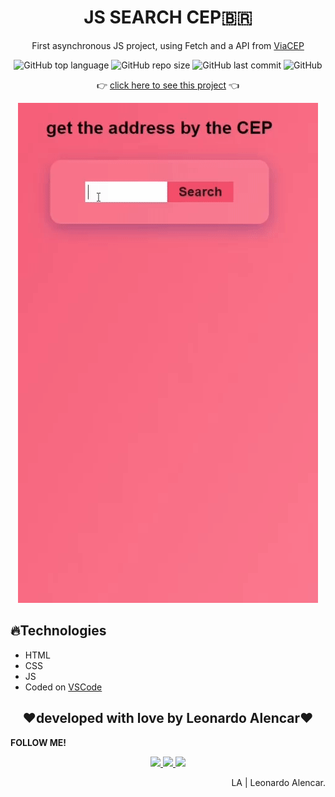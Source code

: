 <h1 align="center">JS SEARCH CEP🇧🇷</h1>
<p align="center">First asynchronous JS project, using Fetch and a API from <a href="https://viacep.com.br/">ViaCEP</a></p>

<p align="center">
  <img alt="GitHub top language" src="https://img.shields.io/github/languages/top/AlencarLeo/JS-SearchCEP?style=for-the-badge">
  <img alt="GitHub repo size" src="https://img.shields.io/github/repo-size/AlencarLeo/JS-SearchCEP?style=for-the-badge">
  <img alt="GitHub last commit" src="https://img.shields.io/github/last-commit/AlencarLeo/JS-SearchCEP?style=for-the-badge">
  <img alt="GitHub" src="https://img.shields.io/github/license/AlencarLeo/JS-SearchCEP?style=for-the-badge">
</p>

<p align="center">
  👉 <a href="https://alencarleo.github.io/JS-SearchCEP/">click here to see this project</a> 👈
</p>

<p align="center">
  <img src="/readme/demo.gif">
</p>

<h2>🔥Technologies</h2>
<ul>
  <li>HTML</li>
  <li>CSS</li>
  <li>JS</li>
  <li>Coded on <a href="https://code.visualstudio.com/">VSCode</a></li>
</ul>


<h2 align="center">❤️developed with love by Leonardo Alencar❤️</h2>
<p><b>FOLLOW ME!</b></p>

<p align="center">
  <a href="https://www.instagram.com/leonardoaprado/">
    <img src="https://img.shields.io/badge/Instagram-E4405F?style=for-the-badge&logo=instagram&logoColor=white">
  </a>
  
  <a href="https://www.linkedin.com/in/leonardo-alencar-5749aa1b0/">
    <img src="https://img.shields.io/badge/LinkedIn-0077B5?style=for-the-badge&logo=linkedin&logoColor=white">
  </a>
  
  <a href="https://github.com/AlencarLeo">
    <img src="https://img.shields.io/badge/GitHub-100000?style=for-the-badge&logo=github&logoColor=white">
  </a>
</p>

<p align="right">LA | Leonardo Alencar.</p>

